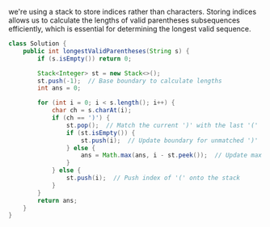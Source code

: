we're using a stack to store indices rather than characters. Storing indices allows us to calculate the lengths of valid parentheses subsequences efficiently, which is essential for determining the longest valid sequence.
```java
class Solution {    
    public int longestValidParentheses(String s) {
        if (s.isEmpty()) return 0;

        Stack<Integer> st = new Stack<>();
        st.push(-1);  // Base boundary to calculate lengths
        int ans = 0;

        for (int i = 0; i < s.length(); i++) {
            char ch = s.charAt(i);
            if (ch == ')') {
                st.pop();  // Match the current ')' with the last '('
                if (st.isEmpty()) {
                    st.push(i);  // Update boundary for unmatched ')'
                } else {
                    ans = Math.max(ans, i - st.peek());  // Update max length
                }
            } else {
                st.push(i);  // Push index of '(' onto the stack
            }
        }
        return ans;
    }
}

```
